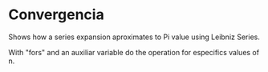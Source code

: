# Convergencia

Shows how a series expansion aproximates to Pi value using Leibniz Series.

With "fors" and an auxiliar variable do the operation for especifics values of n.
